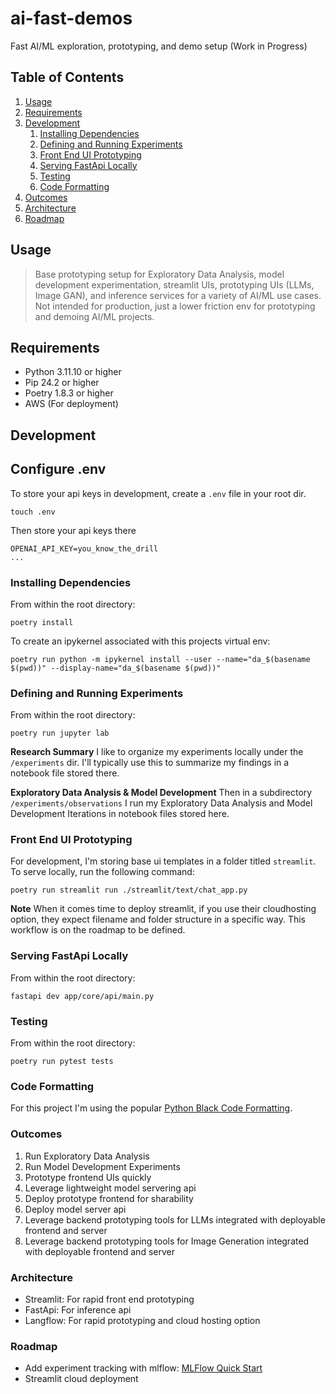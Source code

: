 # ai-fast-demos
Fast AI/ML exploration, prototyping, and demo setup (Work in Progress)

## Table of Contents

1. [Usage](#Usage)
1. [Requirements](#requirements)
1. [Development](#development)
    1. [Installing Dependencies](#installing-dependencies)
    1. [Defining and Running Experiments](#defining-and-running-experiments)
    1. [Front End UI Prototyping](#front-end-ui-prototyping)
    1. [Serving FastApi Locally](#serving-fastapi-locally)
    1. [Testing](#testing)
    1. [Code Formatting](#code-formatting)
1. [Outcomes](#outcomes)
1. [Architecture](#architecture)
1. [Roadmap](#roadmap)

## Usage

>Base prototyping setup for Exploratory Data Analysis, model development experimentation, streamlit UIs, prototyping UIs (LLMs, Image GAN), and inference services for a variety of AI/ML use cases. Not intended for production, just a lower friction env for prototyping and demoing AI/ML projects.

## Requirements

- Python 3.11.10 or higher
- Pip 24.2 or higher
- Poetry 1.8.3 or higher
- AWS (For deployment)

## Development

## Configure .env

To store your api keys in development, create a `.env` file in your root dir.
```
touch .env
```

Then store your api keys there
```
OPENAI_API_KEY=you_know_the_drill
...
```

### Installing Dependencies

From within the root directory:

```
poetry install
```

To create an ipykernel associated with this projects virtual env:
```
poetry run python -m ipykernel install --user --name="da_$(basename $(pwd))" --display-name="da_$(basename $(pwd))"
```

### Defining and Running Experiments

From within the root directory:

```
poetry run jupyter lab
```

**Research Summary**
I like to organize my experiments locally under the `/experiments` dir. I'll typically use this to summarize my findings in a notebook file stored there.

**Exploratory Data Analysis & Model Development**
Then in a subdirectory `/experiments/observations` I run my Exploratory Data Analysis and Model Development Iterations in notebook files stored here.

### Front End UI Prototyping

For development, I'm storing base ui templates in a folder titled `streamlit`. To serve locally, run the following command:
```
poetry run streamlit run ./streamlit/text/chat_app.py
```

**Note**
When it comes time to deploy streamlit, if you use their cloudhosting option, they expect filename and folder structure in a specific way. This workflow is on the roadmap to be defined.

### Serving FastApi Locally

From within the root directory:

```
fastapi dev app/core/api/main.py
```


### Testing

From within the root directory:

```
poetry run pytest tests
```

### Code Formatting

For this project I'm using the popular [Python Black Code Formatting](https://github.com/psf/black).

### Outcomes

1. Run Exploratory Data Analysis
1. Run Model Development Experiments
1. Prototype frontend UIs quickly
1. Leverage lightweight model servering api
1. Deploy prototype frontend for sharability
1. Deploy model server api
1. Leverage backend prototyping tools for LLMs integrated with deployable frontend and server
1. Leverage backend prototyping tools for Image Generation integrated with deployable frontend and server

### Architecture

- Streamlit: For rapid front end prototyping
- FastApi: For inference api
- Langflow: For rapid prototyping and cloud hosting option

### Roadmap

- Add experiment tracking with mlflow: [MLFlow Quick Start](https://mlflow.org/docs/latest/getting-started/intro-quickstart/index.html)
- Streamlit cloud deployment
